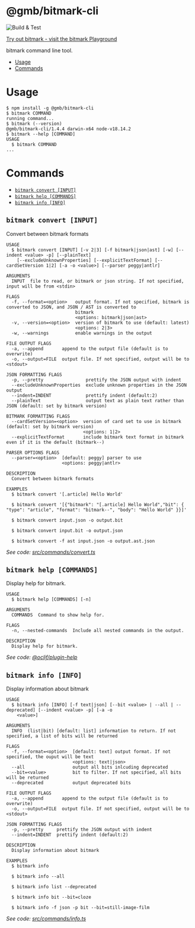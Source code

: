 @gmb/bitmark-cli
=================

![Build & Test](https://github.com/getMoreBrain/bitmark-cli/actions/workflows/build-test.yml/badge.svg?branch=main)

[Try out bitmark - visit the bitmark Playground](https://getmorebrain.github.io/bitmark-playground/)

bitmark command line tool.

<!-- toc -->
* [Usage](#usage)
* [Commands](#commands)
<!-- tocstop -->
# Usage
<!-- usage -->
```sh-session
$ npm install -g @gmb/bitmark-cli
$ bitmark COMMAND
running command...
$ bitmark (--version)
@gmb/bitmark-cli/1.4.4 darwin-x64 node-v18.14.2
$ bitmark --help [COMMAND]
USAGE
  $ bitmark COMMAND
...
```
<!-- usagestop -->
# Commands
<!-- commands -->
* [`bitmark convert [INPUT]`](#bitmark-convert-input)
* [`bitmark help [COMMANDS]`](#bitmark-help-commands)
* [`bitmark info [INFO]`](#bitmark-info-info)

## `bitmark convert [INPUT]`

Convert between bitmark formats

```
USAGE
  $ bitmark convert [INPUT] [-v 2|3] [-f bitmark|json|ast] [-w] [--indent <value> -p] [--plainText]
    [--excludeUnknownProperties] [--explicitTextFormat] [--cardSetVersion 1|2] [-a -o <value>] [--parser peggy|antlr]

ARGUMENTS
  INPUT  file to read, or bitmark or json string. If not specified, input will be from <stdin>

FLAGS
  -f, --format=<option>   output format. If not specified, bitmark is converted to JSON, and JSON / AST is converted to
                          bitmark
                          <options: bitmark|json|ast>
  -v, --version=<option>  version of bitmark to use (default: latest)
                          <options: 2|3>
  -w, --warnings          enable warnings in the output

FILE OUTPUT FLAGS
  -a, --append       append to the output file (default is to overwrite)
  -o, --output=FILE  output file. If not specified, output will be to <stdout>

JSON FORMATTING FLAGS
  -p, --pretty                prettify the JSON output with indent
  --excludeUnknownProperties  exclude unknown properties in the JSON output
  --indent=INDENT             prettify indent (default:2)
  --plainText                 output text as plain text rather than JSON (default: set by bitmark version)

BITMARK FORMATTING FLAGS
  --cardSetVersion=<option>  version of card set to use in bitmark (default: set by bitmark version)
                             <options: 1|2>
  --explicitTextFormat       include bitmark text format in bitmark even if it is the default (bitmark--)

PARSER OPTIONS FLAGS
  --parser=<option>  [default: peggy] parser to use
                     <options: peggy|antlr>

DESCRIPTION
  Convert between bitmark formats

EXAMPLES
  $ bitmark convert '[.article] Hello World'

  $ bitmark convert '[{"bitmark": "[.article] Hello World","bit": { "type": "article", "format": "bitmark--", "body": "Hello World" }}]'

  $ bitmark convert input.json -o output.bit

  $ bitmark convert input.bit -o output.json

  $ bitmark convert -f ast input.json -o output.ast.json
```

_See code: [src/commands/convert.ts](https://github.com/getMoreBrain/bitmark-cli/blob/v1.4.4/src/commands/convert.ts)_

## `bitmark help [COMMANDS]`

Display help for bitmark.

```
USAGE
  $ bitmark help [COMMANDS] [-n]

ARGUMENTS
  COMMANDS  Command to show help for.

FLAGS
  -n, --nested-commands  Include all nested commands in the output.

DESCRIPTION
  Display help for bitmark.
```

_See code: [@oclif/plugin-help](https://github.com/oclif/plugin-help/blob/v5.2.20/src/commands/help.ts)_

## `bitmark info [INFO]`

Display information about bitmark

```
USAGE
  $ bitmark info [INFO] [-f text|json] [--bit <value> | --all | --deprecated] [--indent <value> -p] [-a -o
    <value>]

ARGUMENTS
  INFO  (list|bit) [default: list] information to return. If not specified, a list of bits will be returned

FLAGS
  -f, --format=<option>  [default: text] output format. If not specified, the ouput will be text
                         <options: text|json>
  --all                  output all bits inlcuding deprecated
  --bit=<value>          bit to filter. If not specified, all bits will be returned
  --deprecated           output deprecated bits

FILE OUTPUT FLAGS
  -a, --append       append to the output file (default is to overwrite)
  -o, --output=FILE  output file. If not specified, output will be to <stdout>

JSON FORMATTING FLAGS
  -p, --pretty     prettify the JSON output with indent
  --indent=INDENT  prettify indent (default:2)

DESCRIPTION
  Display information about bitmark

EXAMPLES
  $ bitmark info

  $ bitmark info --all

  $ bitmark info list --deprecated

  $ bitmark info bit --bit=cloze

  $ bitmark info -f json -p bit --bit=still-image-film
```

_See code: [src/commands/info.ts](https://github.com/getMoreBrain/bitmark-cli/blob/v1.4.4/src/commands/info.ts)_
<!-- commandsstop -->
